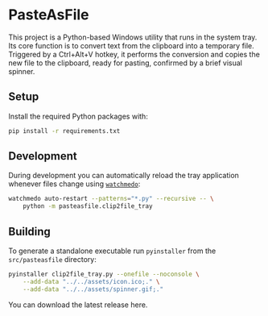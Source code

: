 # PasteAsFile

This project is a Python-based Windows utility that runs in the system tray. Its core function is to convert text from the clipboard into a temporary file. Triggered by a Ctrl+Alt+V hotkey, it performs the conversion and copies the new file to the clipboard, ready for pasting, confirmed by a brief visual spinner.

## Setup

Install the required Python packages with:

```bash
pip install -r requirements.txt
```

## Development

During development you can automatically reload the tray application whenever
files change using [`watchmedo`](https://github.com/gorakhargosh/watchdog):

```bash
watchmedo auto-restart --patterns="*.py" --recursive -- \
    python -m pasteasfile.clip2file_tray
```

## Building

To generate a standalone executable run `pyinstaller` from the
`src/pasteasfile` directory:

```bash
pyinstaller clip2file_tray.py --onefile --noconsole \
    --add-data "../../assets/icon.ico;." \
    --add-data "../../assets/spinner.gif;."
```

You can download the latest release here.
